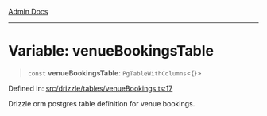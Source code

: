 [Admin Docs](/)

***

# Variable: venueBookingsTable

> `const` **venueBookingsTable**: `PgTableWithColumns`\<\{\}\>

Defined in: [src/drizzle/tables/venueBookings.ts:17](https://github.com/PalisadoesFoundation/talawa-api/blob/5c2e90552414053c7e52a1a2621c3724f43bf6ad/src/drizzle/tables/venueBookings.ts#L17)

Drizzle orm postgres table definition for venue bookings.

